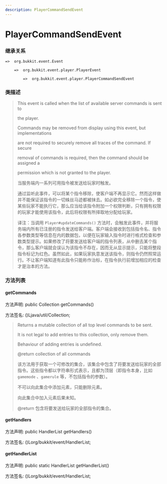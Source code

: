 ```yaml
---
description: PlayerCommandSendEvent
---
```


# PlayerCommandSendEvent

### 继承关系

    =>  org.bukkit.event.Event

        =>  org.bukkit.event.player.PlayerEvent

            =>  org.bukkit.event.player.PlayerCommandSendEvent

### 类描述

> This event is called when the list of available server commands is sent to
> 
> the player.
> 
> Commands may be removed from display using this event, but implementations
> 
> are not required to securely remove all traces of the command. If secure
> 
> removal of commands is required, then the command should be assigned a
> 
> permission which is not granted to the player.
> 
> <p>
> 
> 当服务端内一系列可用指令被发送给玩家时触发。
> 
> 通过监听此事件，可以将某个指令移除，使客户端不再显示它。然而这样做并不能保证该指令的一切蛛丝马迹都被抹去。如必欲完全移除一个指令，使某些玩家不能执行它，那么应当给该指令附加一个权限判断，只有拥有权限的玩家才能使用该指令，此后将权限有所择取地分配给玩家。
> 
> <p>
> 
> 译注：当调用 `Player#updateCommands()` 方法时，会触发此事件，并将服务端内所有已注册的指令发送给客户端。客户端会接收到包括指令名、指令各参数类型等信息在内的数据包，以便在玩家输入指令时进行格式检查和参数类型提示。如果修改了将要发送给客户端的指令列表，从中删去某个指令，那么客户端就会误认为该指令不存在，因而无从显示提示，只能将整段指令标记为红色。虽然如此，如果玩家执意发送该指令，则指令仍然照常运行。不让客户端知道有此指令只能称作治标，在指令执行前增加相应的检查才是治本的方法。

### 方法列表

#### getCommands

方法声明: public Collection<String> getCommands()

方法签名: ()Ljava/util/Collection;

> Returns a mutable collection of all top level commands to be sent.
> 
> It is not legal to add entries to this collection, only remove them.
> 
> Behaviour of adding entries is undefined.
> 
> @return collection of all commands
> 
> <p>
> 
> 该方法用于获取一个可修改的集合，该集合中包含了将要发送给玩家的全部指令。这些指令都以字符串形式表示，且都为顶层（即指令本身，比如 `gamemode` 、`gamerule` 等，不包括指令的参数）。
> 
> 不可以向此集合中添加元素，只能删除元素。
> 
> 向此集合中加入元素后果未知。
> 
> @return 包含将要发送给玩家的全部指令的集合。

#### getHandlers

方法声明: public HandlerList getHandlers()

方法签名: ()Lorg/bukkit/event/HandlerList;

#### getHandlerList

方法声明: public static HandlerList getHandlerList()

方法签名: ()Lorg/bukkit/event/HandlerList;